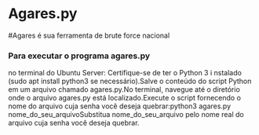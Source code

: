 # Agares.py
#Agares é sua ferramenta de brute force nacional
### Para executar o programa agares.py
no terminal do Ubuntu Server:
Certifique-se de ter o Python 3 i
nstalado (sudo apt install python3 
se necessário).Salve o conteúdo do 
script Python em um arquivo chamado 
agares.py.No terminal, navegue até o 
diretório onde o arquivo agares.py 
está localizado.Execute o script 
fornecendo o nome do arquivo cuja 
senha você deseja quebrar:python3
agares.py nome_do_seu_arquivoSubstitua 
nome_do_seu_arquivo pelo nome real do 
arquivo cuja senha você deseja quebrar.
